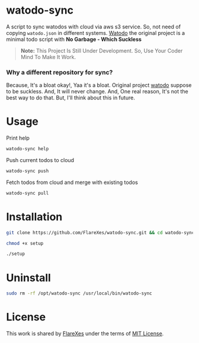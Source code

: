 # watodo-sync
A script to sync watodos with cloud via aws s3 service. So, not need of copying `watodo.json` in different systems. [Watodo](https://github.com/FlareXes/watodo) the original project is a minimal todo script with **No Garbage - Which Suckless**

> **Note:** This Project Is Still Under Development. So, Use Your Coder Mind To Make It Work.

### Why a different repository for sync?
Because, It's a bloat okay!, Yaa it's a bloat. Original project [watodo](https://github.com/FlareXes/watodo) suppose to be suckless. And, It will never change. And, One real reason, It's not the best way to do that. But, I'll think about this in future.

# Usage
Print help
```bash
watodo-sync help
```

Push current todos to cloud
```bash
watodo-sync push
```

Fetch todos from cloud and merge with existing todos
```bash
watodo-sync pull
```

# Installation
```bash
git clone https://github.com/FlareXes/watodo-sync.git && cd watodo-sync

chmod +x setup

./setup
```

# Uninstall
```bash
sudo rm -rf /opt/watodo-sync /usr/local/bin/watodo-sync
```

# License
This work is shared by [FlareXes](https://github.com/FlareXes) under the terms of [MIT License](LICENSE).
